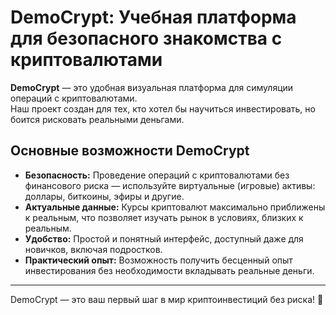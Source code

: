 # DemoCrypt: Учебная платформа для безопасного знакомства с криптовалютами

**DemoCrypt** — это удобная визуальная платформа для симуляции операций с криптовалютами.  
Наш проект создан для тех, кто хотел бы научиться инвестировать, но боится рисковать реальными деньгами.

## Основные возможности DemoCrypt
- **Безопасность:** Проведение операций с криптовалютами без финансового риска — используйте виртуальные (игровые) активы: доллары, биткоины, эфиры и другие.
- **Актуальные данные:** Курсы криптовалют максимально приближены к реальным, что позволяет изучать рынок в условиях, близких к реальным.
- **Удобство:** Простой и понятный интерфейс, доступный даже для новичков, включая подростков.
- **Практический опыт:** Возможность получить бесценный опыт инвестирования без необходимости вкладывать реальные деньги.

---

DemoCrypt — это ваш первый шаг в мир криптоинвестиций без риска! 🚀
